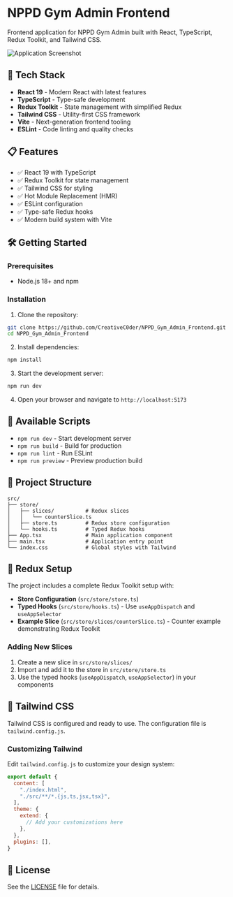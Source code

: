 # NPPD Gym Admin Frontend

Frontend application for NPPD Gym Admin built with React, TypeScript, Redux Toolkit, and Tailwind CSS.

![Application Screenshot](https://github.com/user-attachments/assets/9bf8814d-3c6b-4d57-9e9f-17b7d81e08fb)

## 🚀 Tech Stack

- **React 19** - Modern React with latest features
- **TypeScript** - Type-safe development
- **Redux Toolkit** - State management with simplified Redux
- **Tailwind CSS** - Utility-first CSS framework
- **Vite** - Next-generation frontend tooling
- **ESLint** - Code linting and quality checks

## 📋 Features

- ✅ React 19 with TypeScript
- ✅ Redux Toolkit for state management
- ✅ Tailwind CSS for styling
- ✅ Hot Module Replacement (HMR)
- ✅ ESLint configuration
- ✅ Type-safe Redux hooks
- ✅ Modern build system with Vite

## 🛠️ Getting Started

### Prerequisites

- Node.js 18+ and npm

### Installation

1. Clone the repository:
```bash
git clone https://github.com/CreativeC0der/NPPD_Gym_Admin_Frontend.git
cd NPPD_Gym_Admin_Frontend
```

2. Install dependencies:
```bash
npm install
```

3. Start the development server:
```bash
npm run dev
```

4. Open your browser and navigate to `http://localhost:5173`

## 📜 Available Scripts

- `npm run dev` - Start development server
- `npm run build` - Build for production
- `npm run lint` - Run ESLint
- `npm run preview` - Preview production build

## 📁 Project Structure

```
src/
├── store/
│   ├── slices/          # Redux slices
│   │   └── counterSlice.ts
│   ├── store.ts         # Redux store configuration
│   └── hooks.ts         # Typed Redux hooks
├── App.tsx              # Main application component
├── main.tsx             # Application entry point
└── index.css            # Global styles with Tailwind
```

## 🔧 Redux Setup

The project includes a complete Redux Toolkit setup with:

- **Store Configuration** (`src/store/store.ts`)
- **Typed Hooks** (`src/store/hooks.ts`) - Use `useAppDispatch` and `useAppSelector`
- **Example Slice** (`src/store/slices/counterSlice.ts`) - Counter example demonstrating Redux Toolkit

### Adding New Slices

1. Create a new slice in `src/store/slices/`
2. Import and add it to the store in `src/store/store.ts`
3. Use the typed hooks (`useAppDispatch`, `useAppSelector`) in your components

## 🎨 Tailwind CSS

Tailwind CSS is configured and ready to use. The configuration file is `tailwind.config.js`.

### Customizing Tailwind

Edit `tailwind.config.js` to customize your design system:

```js
export default {
  content: [
    "./index.html",
    "./src/**/*.{js,ts,jsx,tsx}",
  ],
  theme: {
    extend: {
      // Add your customizations here
    },
  },
  plugins: [],
}
```

## 📝 License

See the [LICENSE](LICENSE) file for details.
